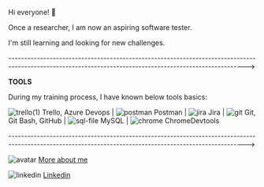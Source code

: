 
Hi everyone! 👋  

Once a researcher, I am now an aspiring software tester.                                      
                                                         
I'm still learning and looking for new challenges.

--------------------------------------------------------------------------------------------------------------------------------------------------------->

**TOOLS**

During my training process, I have known below tools basics:


![trello(1)](https://github.com/agnieszka19882/agnieszka19882/assets/132834736/c4d08f86-b080-4a85-a586-b86cb41820c7)    Trello, Azure Devops  |    ![postman](https://github.com/agnieszka19882/agnieszka19882/assets/132834736/6b4d1dd0-2689-499e-8ce7-df95627716ba)
  Postman  |    ![jira](https://github.com/agnieszka19882/agnieszka19882/assets/132834736/bc1f6fb4-fef0-4b75-b02a-42fc00c4c41f)
 Jira    |    ![git](https://github.com/agnieszka19882/agnieszka19882/assets/132834736/31e79c73-e18b-4c09-a90d-34fa58b14e74)    Git, Git Bash, GitHub    |    ![sql-file](https://github.com/agnieszka19882/agnieszka19882/assets/132834736/4b6a479f-7db5-4504-8455-eb699a0ee110)    MySQL    |    ![chrome](https://github.com/agnieszka19882/agnieszka19882/assets/132834736/e438e762-4d4c-4e3c-a721-4593bc386876)        ChromeDevtools
 
--------------------------------------------------------------------------------------------------------------------------------------------------------->

![avatar](https://github.com/agnieszka19882/agnieszka19882/assets/132834736/ba292244-6f0f-4c52-adde-dff8b96ab3ae)    [More about me](https://github.com/agnieszka19882/Repozytorium_Agnieszka_Ilinska)

![linkedin](https://github.com/agnieszka19882/agnieszka19882/assets/132834736/336523de-ad42-45ee-a72a-9b2aa7d7cbf4)    [Linkedin](https://www.linkedin.com/in/agnieszka-ilinska-b732581b8)

<!--
**agnieszka19882/agnieszka19882** is a ✨ _special_ ✨ repository because its `README.md` (this file) appears on your GitHub profile.

Here are some ideas to get you started:

- 🔭 I’m currently working on ...
- 🌱 I’m currently learning ...
- 👯 I’m looking to collaborate on ...
- 🤔 I’m looking for help with ...
- 💬 Ask me about ...
- 📫 How to reach me: ...
- 😄 Pronouns: ...
- ⚡ Fun fact: ...
-->
